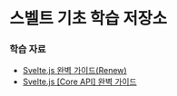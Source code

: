 # 스벨트 기초 학습 저장소
### 학습 자료 
- [Svelte.js 완벽 가이드(Renew)](https://heropy.blog/2019/09/29/svelte/)
- [Svelte.js [Core API] 완벽 가이드](https://www.inflearn.com/course/%EC%8A%A4%EB%B2%A8%ED%8A%B8-%EC%99%84%EB%B2%BD-%EA%B0%80%EC%9D%B4%EB%93%9C)